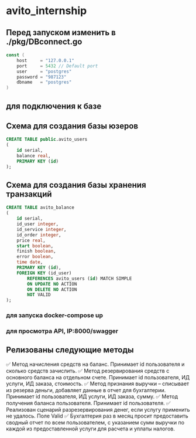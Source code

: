 # avito_internship
## Перед запуском изменить в ./pkg/DBconnect.go
```go
const (
	host     = "127.0.0.1"
	port     = 5432 // Default port
	user     = "postgres"
	password = "987123"
	dbname   = "postgres"
)
```
## для подключения к базе
 
## Схема для создания базы юзеров
```sql
CREATE TABLE public.avito_users
(
    id serial,
    balance real,
    PRIMARY KEY (id)
);
```
## Схема для создания базы хранения транзакций
```sql
CREATE TABLE avito_balance
(
    id serial,
    id_user integer,
    id_service integer,
    id_order integer,
    price real,
    start boolean,
    finish boolean,
    error boolean,
    time date,
    PRIMARY KEY (id),
    FOREIGN KEY (id_user)
        REFERENCES avito_users (id) MATCH SIMPLE
        ON UPDATE NO ACTION
        ON DELETE NO ACTION
        NOT VALID
);
```
### для запуска docker-compose up
### для просмотра API, IP:8000/swagger
## Релизованы следующие методы
:white_check_mark: Метод начисления средств на баланс. Принимает id пользователя и сколько средств зачислить. 
:white_check_mark: Метод резервирования средств с основного баланса на отдельном счете. Принимает id пользователя, ИД услуги, ИД заказа, стоимость. 
:white_check_mark: Метод признания выручки – списывает из резерва деньги, добавляет данные в отчет для бухгалтерии. Принимает id пользователя, ИД услуги, ИД заказа, сумму. 
:white_check_mark: Метод получения баланса пользователя. Принимает id пользователя.
:white_check_mark: Реализован сценарий разрезервирования денег, если услугу применить не удалось. Поле Valid
:white_check_mark: Бухгалтерия раз в месяц просит предоставить сводный отчет по всем пользователем, с указанием сумм выручки по каждой из предоставленной услуги для расчета и уплаты налогов.